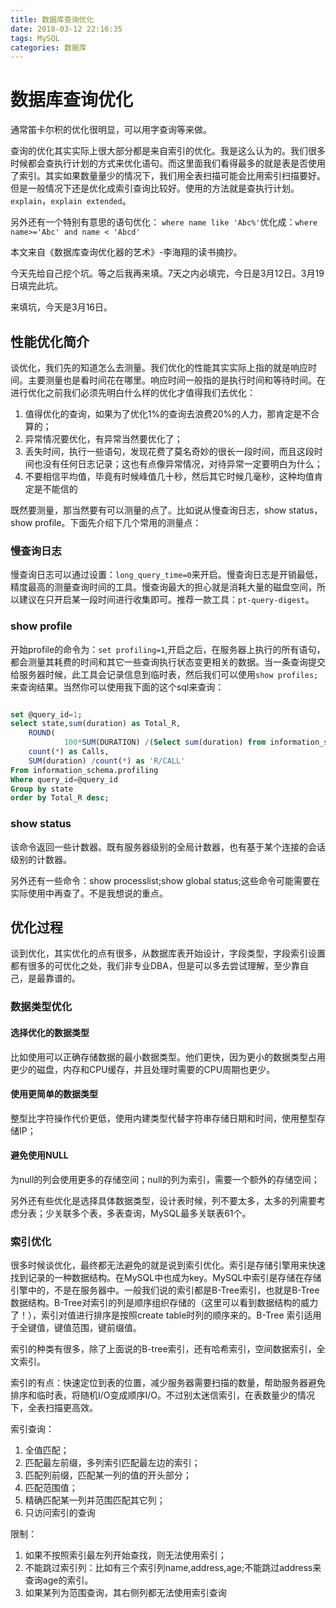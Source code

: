 ```yaml
---
title: 数据库查询优化
date: 2018-03-12 22:16:35
tags: MySQL
categories: 数据库
---
```


# 数据库查询优化

通常笛卡尔积的优化很明显，可以用字查询等来做。

查询的优化其实实际上很大部分都是来自索引的优化。我是这么认为的。我们很多时候都会查执行计划的方式来优化语句。而这里面我们看得最多的就是表是否使用了索引。其实如果数量量少的情况下，我们用全表扫描可能会比用索引扫描要好。但是一般情况下还是优化成索引查询比较好。使用的方法就是查执行计划。`explain`，`explain extended`。

另外还有一个特别有意思的语句优化： `where name like 'Abc%'`优化成：`where name>='Abc' and name < 'Abcd'`

本文来自《数据库查询优化器的艺术》-李海翔的读书摘抄。

今天先给自己挖个坑。等之后我再来填。7天之内必填完，今日是3月12日。3月19日填完此坑。


来填坑，今天是3月16日。

## 性能优化简介

谈优化，我们先的知道怎么去测量。我们优化的性能其实实际上指的就是响应时间。主要测量也是看时间花在哪里。响应时间一般指的是执行时间和等待时间。在进行优化之前我们必须先明白什么样的优化才值得我们去优化：

1. 值得优化的查询，如果为了优化1%的查询去浪费20%的人力，那肯定是不合算的；
2. 异常情况要优化，有异常当然要优化了；
3. 丢失时间，执行一些语句，发现花费了莫名奇妙的很长一段时间，而且这段时间也没有任何日志记录；这也有点像异常情况，对待异常一定要明白为什么；
4. 不要相信平均值，毕竟有时候峰值几十秒，然后其它时候几毫秒，这种均值肯定是不能信的

既然要测量，那当然要有可以测量的点了。比如说从慢查询日志，show status，show profile。下面先介绍下几个常用的测量点：

### 慢查询日志

慢查询日志可以通过设置：`long_query_time=0`来开启。慢查询日志是开销最低，精度最高的测量查询时间的工具。慢查询最大的担心就是消耗大量的磁盘空间，所以建议在只开启某一段时间进行收集即可。推荐一款工具：`pt-query-digest`。

### show profile

开始profile的命令为：`set profiling=1`,开启之后，在服务器上执行的所有语句，都会测量其耗费的时间和其它一些查询执行状态变更相关的数据。当一条查询提交给服务器时候，此工具会记录信息到临时表，然后我们可以使用`show profiles;`来查询结果。当然你可以使用我下面的这个sql来查询：

```sql

set @query_id=1;
select state,sum(duration) as Total_R,
	ROUND(
			100*SUM(DURATION) /(Select sum(duration) from information_schema.profiling where query_id=@query_id),2) as Pct_R,
    count(*) as Calls,
	SUM(duration) /count(*) as 'R/CALL'
From information_schema.profiling
Where query_id=@query_id
Group by state
order by Total_R desc;

```

### show status

该命令返回一些计数器。既有服务器级别的全局计数器，也有基于某个连接的会话级别的计数器。

另外还有一些命令：show processlist;show global status;这些命令可能需要在实际使用中再查了。不是我想说的重点。

## 优化过程

谈到优化，其实优化的点有很多，从数据库表开始设计，字段类型，字段索引设置都有很多的可优化之处，我们非专业DBA，但是可以多去尝试理解，至少靠自己，是最靠谱的。

### 数据类型优化

#### 选择优化的数据类型

比如使用可以正确存储数据的最小数据类型。他们更快，因为更小的数据类型占用更少的磁盘，内存和CPU缓存，并且处理时需要的CPU周期也更少。

#### 使用更简单的数据类型

整型比字符操作代价更低，使用内建类型代替字符串存储日期和时间，使用整型存储IP；

#### 避免使用NULL

为null的列会使用更多的存储空间；null的列为索引，需要一个额外的存储空间；

另外还有些优化是选择具体数据类型，设计表时候，列不要太多，太多的列需要考虑分表；少关联多个表，多表查询，MySQL最多关联表61个。

### 索引优化

很多时候谈优化，最终都无法避免的就是说到索引优化。索引是存储引擎用来快速找到记录的一种数据结构。在MySQL中也成为key。MySQL中索引是存储在存储引擎中的，不是在服务器中。一般我们说的索引都是B-Tree索引，也就是B-Tree数据结构。B-Tree对索引的列是顺序组织存储的（这里可以看到数据结构的威力了！），索引对值进行排序是按照create table时列的顺序来的。B-Tree 索引适用于全键值，键值范围，键前缀值。

索引的种类有很多，除了上面说的B-tree索引，还有哈希索引，空间数据索引，全文索引。

索引的有点：快速定位到表的位置，减少服务器需要扫描的数量，帮助服务器避免排序和临时表，将随机I/O变成顺序I/O。不过别太迷信索引，在表数量少的情况下，全表扫描更高效。

索引查询：

1. 全值匹配；
2. 匹配最左前缀，多列索引匹配最左边的索引；
3. 匹配列前缀，匹配某一列的值的开头部分；
4. 匹配范围值；
5. 精确匹配某一列并范围匹配其它列；
6. 只访问索引的查询

限制：

1. 如果不按照索引最左列开始查找，则无法使用索引；
2. 不能跳过索引列：比如有三个索引列name,address,age;不能跳过address来查询age的索引。
3. 如果某列为范围查询，其右侧列都无法使用索引查询


